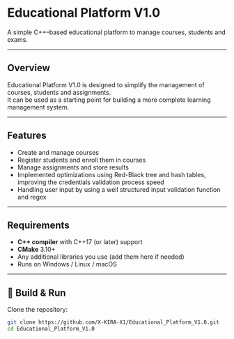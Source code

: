# Educational Platform V1.0

A simple C++–based educational platform to manage courses, students and exams.

---

##  Overview
Educational Platform V1.0 is designed to simplify the management of courses,
students and assignments.  
It can be used as a starting point for building a more complete learning
management system.

---

##  Features
- Create and manage courses
- Register students and enroll them in courses
- Manage assignments and store results
- Implemented optimizations using Red-Black tree and hash tables, improving
the credentials validation process speed
- Handling user input by using a well structured input validation function and regex

---

##  Requirements
- **C++ compiler** with C++17 (or later) support  
- **CMake** 3.10+  
- Any additional libraries you use (add them here if needed)  
- Runs on Windows / Linux / macOS

---

## 🚀 Build & Run

Clone the repository:
```bash
git clone https://github.com/X-KIRA-X1/Educational_Platform_V1.0.git
cd Educational_Platform_V1.0
